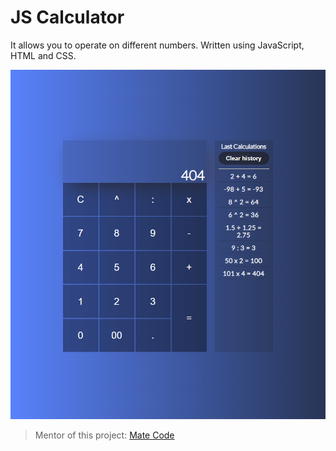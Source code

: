 # JS Calculator

It allows you to operate on different numbers. Written using JavaScript, HTML and CSS.

![demo](demo.png)

> Mentor of this project: [Mate Code](https://github.com/mateocode8933)